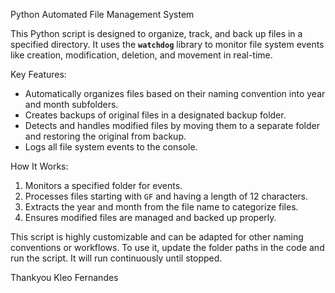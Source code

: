 Python Automated File Management System

This Python script is designed to organize, track, and back up files in a specified directory. It uses the **`watchdog`** library to monitor file system events like creation, modification, deletion, and movement in real-time.

Key Features:
- Automatically organizes files based on their naming convention into year and month subfolders.
- Creates backups of original files in a designated backup folder.
- Detects and handles modified files by moving them to a separate folder and restoring the original from backup.
- Logs all file system events to the console.

How It Works:
1. Monitors a specified folder for events.
2. Processes files starting with `GF` and having a length of 12 characters.
3. Extracts the year and month from the file name to categorize files.
4. Ensures modified files are managed and backed up properly.

This script is highly customizable and can be adapted for other naming conventions or workflows. To use it, update the folder paths in the code and run the script. It will run continuously until stopped.

Thankyou
Kleo Fernandes